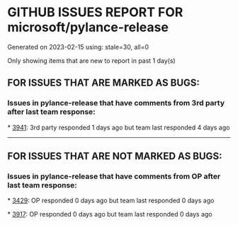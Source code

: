 
# GITHUB ISSUES REPORT FOR microsoft/pylance-release


Generated on 2023-02-15 using: stale=30, all=0


Only showing items that are new to report in past 1 day(s)


## FOR ISSUES THAT ARE MARKED AS BUGS:


### Issues in pylance-release that have comments from 3rd party after last team response:


\* [3941](https://github.com/microsoft/pylance-release/issues/3941 "UndefinedVariable in interactive window"): 3rd party responded 1 days ago but team last responded 4 days ago

---

## FOR ISSUES THAT ARE NOT MARKED AS BUGS:


### Issues in pylance-release that have comments from OP after last team response:


\* [3429](https://github.com/microsoft/pylance-release/issues/3429 "Source directory hiding build directory in analysis and autocomplete"): OP responded 0 days ago but team last responded 0 days ago

\* [3917](https://github.com/microsoft/pylance-release/issues/3917 "Steeply slow after upgraded from `2023.1.40` to `2023.1.41+` - Long operation: getSemanticTokens"): OP responded 0 days ago but team last responded 0 days ago
